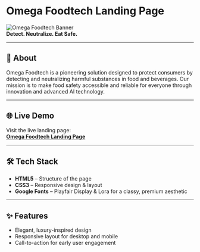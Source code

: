 # Omega Foodtech Landing Page

![Omega Foodtech Banner](https://mariahdi12.github.io/omega-foodtech-landing/)  
**Detect. Neutralize. Eat Safe.**

---

## 📌 About
Omega Foodtech is a pioneering solution designed to protect consumers by detecting and neutralizing harmful substances in food and beverages. Our mission is to make food safety accessible and reliable for everyone through innovation and advanced AI technology.

---

## 🌐 Live Demo
Visit the live landing page:  
[**Omega Foodtech Landing Page**](https://mariahdi12.github.io/omega-foodtech-landing/)

---

## 🛠 Tech Stack
- **HTML5** – Structure of the page  
- **CSS3** – Responsive design & layout  
- **Google Fonts** – Playfair Display & Lora for a classy, premium aesthetic  

---

## ✨ Features
- Elegant, luxury-inspired design  
- Responsive layout for desktop and mobile  
- Call-to-action for early user engagement  
